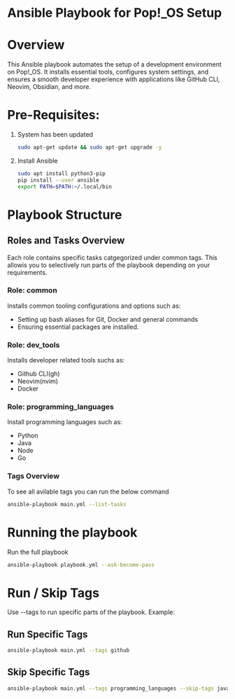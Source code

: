 # Ansible Playbook for Pop!_OS Setup

# Overview

This Ansible playbook automates the setup of a development environment on Pop!_OS. It installs essential tools, configures system settings, and ensures a smooth developer experience with applications like GitHub CLI, Neovim, Obsidian, and more.


# Pre-Requisites:

1. System has been updated
    ```sh
    sudo apt-get update && sudo apt-get upgrade -y
    ```
2. Install Ansible
    ```sh
    sudo apt install python3-pip
    pip install --user ansible
    export PATH=$PATH:~/.local/bin
    ```


# Playbook Structure

## Roles and Tasks Overview

Each role contains specific tasks catgegorized under common tags. This allowis you to selectively run parts of the playbook depending on your requirements.

### Role: common
Installs common tooling configurations and options such as:
- Setting up bash aliases for Git, Docker and general commands
- Ensuring essential packages are installed.

### Role: dev_tools
Installs developer related tools suchs as:
- Github CLI(gh)
- Neovim(nvim)
- Docker

### Role: programming_languages
Install programming languages such as:
- Python
- Java
- Node
- Go

### Tags Overview

To see all avilable tags you can run the below command
```sh
ansible-playbook main.yml --list-tasks
```

# Running the playbook

Run the full playbook

```sh
ansible-playbook playbook.yml --ask-become-pass
```

# Run / Skip Tags
Use --tags <tagname> to run specific parts of the playbook. Example:

## Run Specific Tags
```sh
ansible-playbook main.yml --tags github
```

## Skip Specific Tags

```sh
ansible-playbook main.yml --tags programming_languages --skip-tags java
```